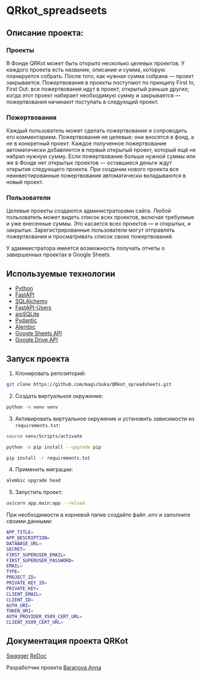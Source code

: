 # QRkot_spreadseets

## Описание проекта:
### Проекты
В Фонде QRKot может быть открыто несколько целевых проектов. У каждого проекта есть название, описание и сумма, которую планируется собрать. После того, как нужная сумма собрана — проект закрывается.
Пожертвования в проекты поступают по принципу First In, First Out: все пожертвования идут в проект, открытый раньше других; когда этот проект набирает необходимую сумму и закрывается — пожертвования начинают поступать в следующий проект.
### Пожертвования
Каждый пользователь может сделать пожертвование и сопроводить его комментарием. Пожертвования не целевые: они вносятся в фонд, а не в конкретный проект. Каждое полученное пожертвование автоматически добавляется в первый открытый проект, который ещё не набрал нужную сумму. Если пожертвование больше нужной суммы или же в Фонде нет открытых проектов — оставшиеся деньги ждут открытия следующего проекта. При создании нового проекта все неинвестированные пожертвования автоматически вкладываются в новый проект.
### Пользователи
Целевые проекты создаются администраторами сайта. Любой пользователь может видеть список всех проектов, включая требуемые и уже внесенные суммы. Это касается всех проектов — и открытых, и закрытых. Зарегистрированные пользователи могут отправлять пожертвования и просматривать список своих пожертвований.

У адмимистратора имеется возможность получать отчеты о завершенных проектах в Google Sheets.

## Используемые технологии
- [Python](https://www.python.org/)
- [FastAPI](https://fastapi.tiangolo.com/)
- [SQLAlchemy](https://www.sqlalchemy.org/)
- [FastAPI-Users](https://www.fastapi-users.github.io)
- [aioSQLite](aiosqlite.omnilib.dev)
- [Pydantic](pydantic.dev)
- [Alembic](https://alembic.sqlalchemy.org/en/latest/)
- [Google Sheets API](https://developers.google.com/sheets/api/guides/concepts?hl=en)
- [Google Drive API](https://developers.google.com/drive/api/guides/about-sdk?hl=en)



## Запуск проекта

1. Клонировать репозиторий:
```bash
git clone https://github.com/magicbuka/QRkot_spreadsheets.git
```

2. Создать виртуальное окружение:
```bash
python -m venv venv
```

3. Активировать виртуальное окружение и установить зависимости из ```requirements.txt```:
```bash
source venv/Scripts/activate
```
```bash
python -m pip install --upgrade pip
```
```bash
pip install -r requirements.txt
```

4. Применить миграции:
```bash
alembic upgrade head
```

5. Запустить проект:
```bash
uvicorn app.main:app --reload
```

При необходимости в корневой папке создайте файл *.env* и заполните своими данными:

```bash
APP_TITLE=         
APP_DESCRIPTION=   
DATABASE_URL=      
SECRET=
FIRST_SUPERUSER_EMAIL=
FIRST_SUPERUSER_PASSWORD=
EMAIL=
TYPE=
PROJECT_ID=
PRIVATE_KEY_ID=
PRIVATE_KEY=
CLIENT_EMAIL=
CLIENT_ID=
AUTH_URI=
TOKEN_URI=
AUTH_PROVIDER_X509_CERT_URL=
CLIENT_X509_CERT_URL=
```


## Документация проекта QRKot

[Swagger](http://127.0.0.1:8000/docs)
[ReDoc](http://127.0.0.1:8000/redoc)



Разработчик проекта [Baranova Anna](https://github.com/magicbuka)